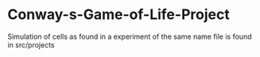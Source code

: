 # Conway-s-Game-of-Life-Project
Simulation of cells as found in a experiment of the same name file is found in src/projects

